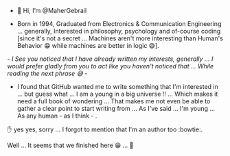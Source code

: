 - 👋 Hi, I’m @MaherGebrail

 - Born in 1994, Graduated from Electronics & Communication Engineering ... generally, Interested in philosophy, psychology and of-course coding [since it's not a secret … Machines aren't more interesting than Human's Behavior :grin: while machines are better in logic :sweat_smile:].

\- _I See you noticed that I have already written my interests, generally … I would prefer gladly from you to act like you haven't noticed that … While reading the next phrase :sweat_smile:_ \-

- I found that GitHub wanted me to write something that I'm interested in … but guess what … I am a young in a big universe !! … Which makes it need a full book of wondering … That makes me not even be able to gather a clear point to start writing from … As I've said … I'm young … As any human \- as I think \- .

:hand: yes yes, sorry … I forgot to mention that I'm an author too :bowtie:.

Well … It seems that we finished here :grin: ... 👋
